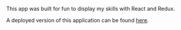 This app was built for fun to display my skills with React and Redux.

A deployed version of this application can be found [here](https://nico-bellante.github.io/react-redux-minesweeper).